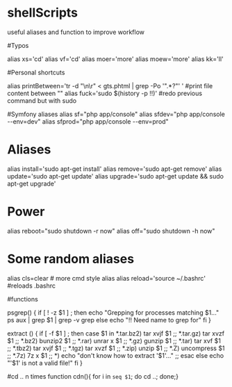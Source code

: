 # shellScripts
useful aliases and function to improve workflow

#Typos

alias xs='cd'
alias vf='cd'
alias moer='more'
alias moew='more'
alias kk='ll'


#Personal shortcuts

alias printBetween='tr -d "\n\r" < gts.phtml | grep -Po '".*?"' '  #print file content between ""
alias fuck='sudo $(history -p \!\!)'                               #redo previous command but with sudo

#Symfony aliases
alias sf="php app/console"
alias sfdev="php app/console --env=dev"
alias sfprod="php app/console --env=prod"

# Aliases                                
alias install='sudo apt-get install'
alias remove='sudo apt-get remove'
alias update='sudo apt-get update'
alias upgrade='sudo apt-get update && sudo apt-get upgrade'

# Power
alias reboot="sudo shutdown -r now"
alias off="sudo shutdown -h now"

# Some random aliases
alias cls=clear # more cmd style alias
alias reload='source ~/.bashrc' #reloads .bashrc

#functions

psgrep() {
	if [ ! -z $1 ] ; then
		echo "Grepping for processes matching $1..."
		ps aux | grep $1 | grep -v grep
	else
		echo "!! Need name to grep for"
	fi
}


extract () {
   if [ -f $1 ] ; then
       case $1 in
           *.tar.bz2)   tar xvjf $1    ;;
           *.tar.gz)    tar xvzf $1    ;;
           *.bz2)       bunzip2 $1     ;;
           *.rar)       unrar x $1       ;;
           *.gz)        gunzip $1      ;;
           *.tar)       tar xvf $1     ;;
           *.tbz2)      tar xvjf $1    ;;
           *.tgz)       tar xvzf $1    ;;
           *.zip)       unzip $1       ;;
           *.Z)         uncompress $1  ;;
           *.7z)        7z x $1        ;;
           *)           echo "don't know how to extract '$1'..." ;;
       esac
   else
       echo "'$1' is not a valid file!"
   fi
 }
 
 #cd .. n times
 function cdn(){ for i in `seq $1`; do cd ..; done;}

